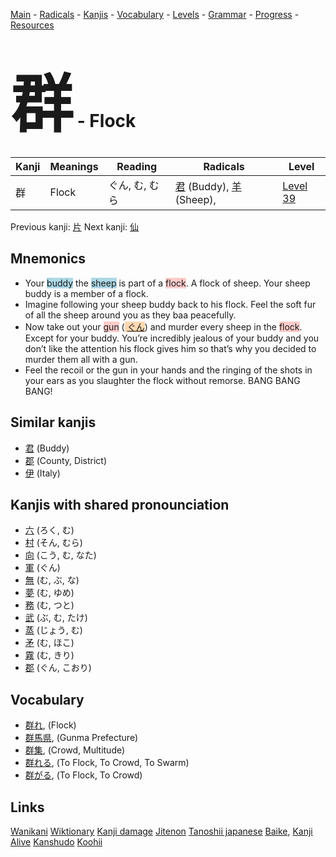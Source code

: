 <style> bigfont {font-size: 100px}</style>
[Main](../README.md) -
[Radicals](../radicals.md) -
[Kanjis](../kanjis.md) -
[Vocabulary](../vocabulary.md) -
[Levels](../levels.md) -
[Grammar](../grammar.md) - 
[Progress](../progress.md) -
[Resources](../resources.md)
# <bigfont> 群</bigfont> - Flock 

| Kanji | Meanings | Reading | Radicals | Level |
| --- | --- | --- | --- | --- |
| 群 | Flock | ぐん, む, むら | [君](../radicals/君.md) (Buddy), [羊](../radicals/羊.md) (Sheep),  | [Level 39](../levels/wk_level39.md) |

Previous kanji: [片](片.md) Next kanji: [仙](仙.md) 

## Mnemonics
 * Your <span style="background-color:#ADD8E6"> buddy</span> the <span style="background-color:#ADD8E6"> sheep</span> is part of a <span style="background-color:#ffcccb"> flock</span>. A flock of sheep. Your sheep buddy is a member of a flock.
* Imagine following your sheep buddy back to his flock. Feel the soft fur of all the sheep around you as they baa peacefully.
* Now take out your <span style="background-color:#ffcccb"> gun</span> (<span style="background-color:#fed8b1"> [ぐん](https://jisho.org/search/ぐん)</span>) and murder every sheep in the <span style="background-color:#ffcccb"> flock</span>. Except for your buddy. You’re incredibly jealous of your buddy and you don’t like the attention his flock gives him so that’s why you decided to murder them all with a gun.
* Feel the recoil or the gun in your hands and the ringing of the shots in your ears as you slaughter the flock without remorse. BANG BANG BANG!


## Similar kanjis
 * [君](君.md) (Buddy)
* [郡](郡.md) (County, District)
* [伊](伊.md) (Italy)



## Kanjis with shared pronounciation
 * [六](六.md) (ろく, む)
* [村](村.md) (そん, むら)
* [向](向.md) (こう, む, なた)
* [軍](軍.md) (ぐん)
* [無](無.md) (む, ぶ, な)
* [夢](夢.md) (む, ゆめ)
* [務](務.md) (む, つと)
* [武](武.md) (ぶ, む, たけ)
* [蒸](蒸.md) (じょう, む)
* [矛](矛.md) (む, ほこ)
* [霧](霧.md) (む, きり)
* [郡](郡.md) (ぐん, こおり)



## Vocabulary
 * [群れ](../vocabulary/群.md), (Flock)
* [群馬県](../vocabulary/群.md), (Gunma Prefecture)
* [群集](../vocabulary/群.md), (Crowd, Multitude)
* [群れる](../vocabulary/群.md), (To Flock, To Crowd, To Swarm)
* [群がる](../vocabulary/群.md), (To Flock, To Crowd)




## Links 


[Wanikani](https://www.wanikani.com/kanji/群)
[Wiktionary](https://en.wiktionary.org/wiki/群)
[Kanji damage](http://www.kanjidamage.com/kanji/search?utf8=✓&q=群)
[Jitenon](https://jitenon.com/kanji/群)
[Tanoshii japanese](https://www.tanoshiijapanese.com/dictionary/kanji.cfm?k=群)
[Baike](https://baike.baidu.com/item/群),
[Kanji Alive](https://app.kanjialive.com/群)
[Kanshudo](https://www.kanshudo.com/searchmn?q=群)
[Koohii](https://kanji.koohii.com/study/kanji/群)
